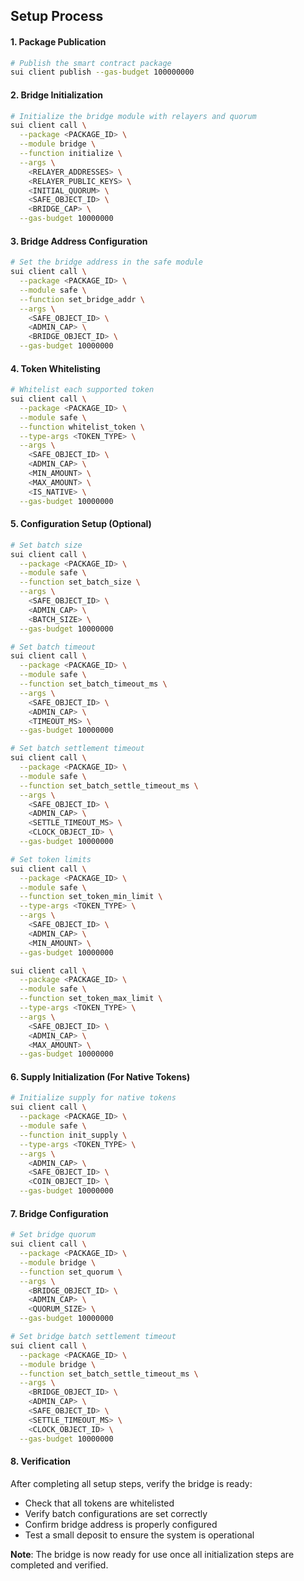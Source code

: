 ## Setup Process

#### 1. Package Publication

```bash
# Publish the smart contract package
sui client publish --gas-budget 100000000
```

#### 2. Bridge Initialization

```bash
# Initialize the bridge module with relayers and quorum
sui client call \
  --package <PACKAGE_ID> \
  --module bridge \
  --function initialize \
  --args \
    <RELAYER_ADDRESSES> \
    <RELAYER_PUBLIC_KEYS> \
    <INITIAL_QUORUM> \
    <SAFE_OBJECT_ID> \
    <BRIDGE_CAP> \
  --gas-budget 10000000
```

#### 3. Bridge Address Configuration

```bash
# Set the bridge address in the safe module
sui client call \
  --package <PACKAGE_ID> \
  --module safe \
  --function set_bridge_addr \
  --args \
    <SAFE_OBJECT_ID> \
    <ADMIN_CAP> \
    <BRIDGE_OBJECT_ID> \
  --gas-budget 10000000
```

#### 4. Token Whitelisting

```bash
# Whitelist each supported token
sui client call \
  --package <PACKAGE_ID> \
  --module safe \
  --function whitelist_token \
  --type-args <TOKEN_TYPE> \
  --args \
    <SAFE_OBJECT_ID> \
    <ADMIN_CAP> \
    <MIN_AMOUNT> \
    <MAX_AMOUNT> \
    <IS_NATIVE> \
  --gas-budget 10000000
```

#### 5. Configuration Setup (Optional)

```bash
# Set batch size
sui client call \
  --package <PACKAGE_ID> \
  --module safe \
  --function set_batch_size \
  --args \
    <SAFE_OBJECT_ID> \
    <ADMIN_CAP> \
    <BATCH_SIZE> \
  --gas-budget 10000000

# Set batch timeout
sui client call \
  --package <PACKAGE_ID> \
  --module safe \
  --function set_batch_timeout_ms \
  --args \
    <SAFE_OBJECT_ID> \
    <ADMIN_CAP> \
    <TIMEOUT_MS> \
  --gas-budget 10000000

# Set batch settlement timeout
sui client call \
  --package <PACKAGE_ID> \
  --module safe \
  --function set_batch_settle_timeout_ms \
  --args \
    <SAFE_OBJECT_ID> \
    <ADMIN_CAP> \
    <SETTLE_TIMEOUT_MS> \
    <CLOCK_OBJECT_ID> \
  --gas-budget 10000000

# Set token limits
sui client call \
  --package <PACKAGE_ID> \
  --module safe \
  --function set_token_min_limit \
  --type-args <TOKEN_TYPE> \
  --args \
    <SAFE_OBJECT_ID> \
    <ADMIN_CAP> \
    <MIN_AMOUNT> \
  --gas-budget 10000000

sui client call \
  --package <PACKAGE_ID> \
  --module safe \
  --function set_token_max_limit \
  --type-args <TOKEN_TYPE> \
  --args \
    <SAFE_OBJECT_ID> \
    <ADMIN_CAP> \
    <MAX_AMOUNT> \
  --gas-budget 10000000
```

#### 6. Supply Initialization (For Native Tokens)

```bash
# Initialize supply for native tokens
sui client call \
  --package <PACKAGE_ID> \
  --module safe \
  --function init_supply \
  --type-args <TOKEN_TYPE> \
  --args \
    <ADMIN_CAP> \
    <SAFE_OBJECT_ID> \
    <COIN_OBJECT_ID> \
  --gas-budget 10000000
```

#### 7. Bridge Configuration

```bash
# Set bridge quorum
sui client call \
  --package <PACKAGE_ID> \
  --module bridge \
  --function set_quorum \
  --args \
    <BRIDGE_OBJECT_ID> \
    <ADMIN_CAP> \
    <QUORUM_SIZE> \
  --gas-budget 10000000

# Set bridge batch settlement timeout
sui client call \
  --package <PACKAGE_ID> \
  --module bridge \
  --function set_batch_settle_timeout_ms \
  --args \
    <BRIDGE_OBJECT_ID> \
    <ADMIN_CAP> \
    <SAFE_OBJECT_ID> \
    <SETTLE_TIMEOUT_MS> \
    <CLOCK_OBJECT_ID> \
  --gas-budget 10000000
```

#### 8. Verification

After completing all setup steps, verify the bridge is ready:

- Check that all tokens are whitelisted
- Verify batch configurations are set correctly
- Confirm bridge address is properly configured
- Test a small deposit to ensure the system is operational

**Note**: The bridge is now ready for use once all initialization steps are completed and verified.
